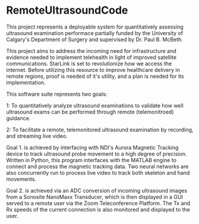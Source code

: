 # RemoteUltrasoundCode
This project represents a deployable system for quantitatively assessing ultrasound examination performace partially funded by the University of Calgary's Department of Surgery and supervised by Dr. Paul B. McBeth. 


This project aims to address the incoming need for infrastructure and evidence needed to implement telehealth in light of improved satellite communications. StarLink is set to revolutionize how we access the internet. Before utilizing this resource to improve healthcare delivery in remote regions, proof is needed of it's utility, and a plan is needed for its implementation. 

This software suite represents two goals:

 1: To quantitatively analyze ultrasound examinations to validate how well ultrasound exams can be performed through remote (telemonitroed) guidance. 

 2: To facilitate a remote, telemonitored ultrasound examination by recording, and streaming live video. 
 
Goal 1. is achieved by interfacing with NDI's Aurora Magnetic Tracking device to track ultrasound probe movement to a high degree of precision. Written in Python, this program interfaces with the MATLAB engine to connect and process the magnetic tracking data. Two neural networks are also concurrently run to process live video to track both skeleton and hand movements. 
 
Goal 2. is achieved via an ADC conversion of incoming ultrasound images from a Sonosite NanoMaxx Transducer, which is then displayed in a GUI served to a remote user via the Zoom Teleconference Platform. The Tx and Rx speeds of the current connection is also monitored and displayed to the user. 
